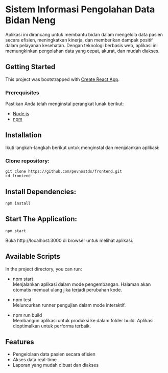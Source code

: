 # Sistem Informasi Pengolahan Data Bidan Neng
Aplikasi ini dirancang untuk membantu bidan dalam mengelola data pasien secara efisien, meningkatkan kinerja, dan memberikan dampak positif dalam pelayanan kesehatan. Dengan teknologi berbasis web, aplikasi ini memungkinkan pengolahan data yang cepat, akurat, dan mudah diakses.

## Getting Started
This project was bootstrapped with [Create React App](https://reactjs.org/docs/create-a-new-react-app.html).

### Prerequisites
Pastikan Anda telah menginstal perangkat lunak berikut:
- [Node.js](https://nodejs.org/)
- [npm](https://www.npmjs.com/)

## Installation

Ikuti langkah-langkah berikut untuk menginstal dan menjalankan aplikasi:  

### Clone repository:
```
git clone https://github.com/pevnostds/frontend.git
cd frontend
```
 ## Install Dependencies:  
 ```
npm install
```
## Start The Application:  
```
npm start
```
Buka http://localhost:3000 di browser untuk melihat aplikasi.  

## Available Scripts
In the project directory, you can run:

+ npm start  
Menjalankan aplikasi dalam mode pengembangan. Halaman akan otomatis memuat ulang jika terjadi perubahan kode.

+ npm test  
Meluncurkan runner pengujian dalam mode interaktif.

+ npm run build  
Membangun aplikasi untuk produksi ke dalam folder build. Aplikasi dioptimalkan untuk performa terbaik.

## Features
- Pengelolaan data pasien secara efisien
- Akses data real-time
- Laporan yang mudah dibuat dan diakses

